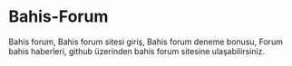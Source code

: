 # Bahis-Forum
Bahis forum, Bahis forum sitesi giriş, Bahis forum deneme bonusu, Forum bahis haberleri, github üzerinden bahis forum sitesine ulaşabilirsiniz.
